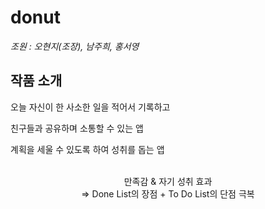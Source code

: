 # donut

*조원 : 오현지(조장), 남주희, 홍서영*

<h2>작품 소개</h2>
<p>오늘 자신이 한 사소한 일을 적어서 기록하고</p>
<p>친구들과 공유하며 소통할 수 있는 앱</p>
<p>계획을 세울 수 있도록 하여 성취를 돕는 앱</p>
<br>
<div align="center">만족감 & 자기 성취 효과</div>
<div align="center">=> Done List의 장점 + To Do List의 단점 극복</div>
